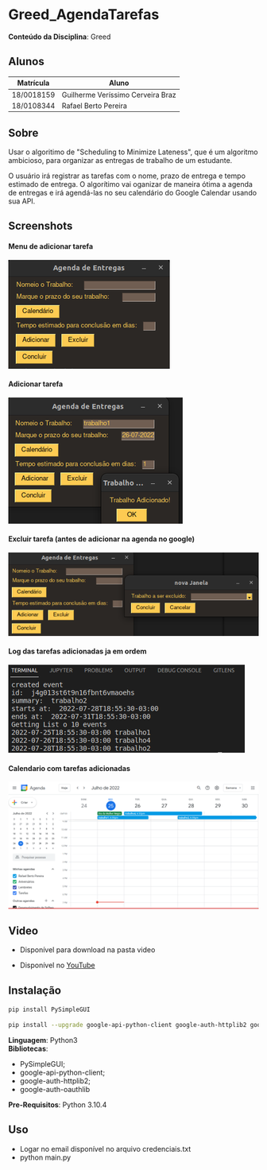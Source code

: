 # Greed_AgendaTarefas

**Conteúdo da Disciplina**: Greed<br>

## Alunos
|Matrícula | Aluno 
| -- | -- | 
| 18/0018159  |  Guilherme Veríssimo Cerveira Braz | 
| 18/0108344  |  Rafael Berto Pereira | 

## Sobre 
Usar o algoritimo de "Scheduling to Minimize Lateness", que é um algoritmo ambicioso, para organizar as entregas de trabalho de um estudante. 

O usuário irá registrar as tarefas com o nome, prazo de entrega e tempo estimado de entrega. O algorítimo vai oganizar de maneira ótima a agenda de entregas e irá agendá-las no seu calendário do Google Calendar usando sua API.



## Screenshots
#### Menu de adicionar tarefa
![adicionar](screenshots/MenuPrincipal.png)
#### Adicionar tarefa
![adicionar2](screenshots/Adicionar.png)
#### Excluir tarefa (antes de adicionar na agenda no google)
![adicionar3](screenshots/Excluir.png)
#### Log das tarefas adicionadas ja em ordem
![adicionar4](screenshots/Terminal.png)
#### Calendario com tarefas adicionadas
![adicionar5](screenshots/calendario.png)

## Video
- Disponível para download na pasta video

- Disponível no [YouTube](https://youtu.be/c5b0xakpRyA)

## Instalação 
```sh
pip install PySimpleGUI 
```

```sh 
pip install --upgrade google-api-python-client google-auth-httplib2 google-auth-oauthlib 
```

**Linguagem**: Python3 <br>
**Bibliotecas**: 
- PySimpleGUI; 
- google-api-python-client;
- google-auth-httplib2;
- google-auth-oauthlib<br>

**Pre-Requisitos**: Python 3.10.4 <br>

## Uso 
* Logar no email disponível no arquivo credenciais.txt
* python main.py


